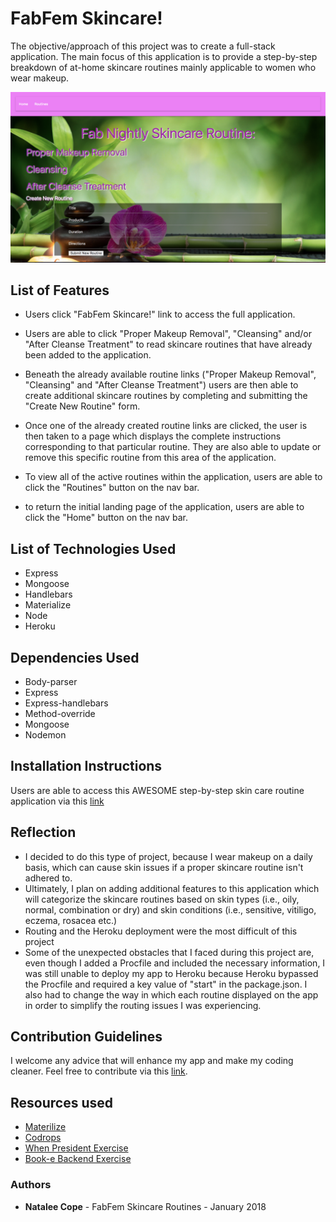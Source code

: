 # FabFem Skincare!
The objective/approach of this project was to create a full-stack application. The main focus of this application is to provide a step-by-step breakdown of at-home skincare routines mainly applicable to women who wear makeup.

![alt text](https://raw.githubusercontent.com/Ncope1/Project-2/master/planning/project2-screenshot.png "project2 screenshot")

## List of Features
* Users click "FabFem Skincare!" link to access the full application.

* Users are able to click "Proper Makeup Removal", "Cleansing" and/or "After Cleanse Treatment" to read skincare routines that have already been added to the application.

* Beneath the already available routine links ("Proper Makeup Removal", "Cleansing" and "After Cleanse Treatment") users are then able to create additional skincare routines by completing and submitting the "Create New Routine" form. 

* Once one of the already created routine links are clicked, the user is then taken to a page which displays the complete instructions corresponding to that particular routine. They are also able to update or remove this specific routine from this area of the application. 

* To view all of the active routines within the application, users are able to click the "Routines" button on the nav bar.

* to return the initial landing page of the application, users are able to click the "Home" button on the nav bar.


## List of Technologies Used
* Express
* Mongoose
* Handlebars
* Materialize
* Node
* Heroku

## Dependencies Used
* Body-parser
* Express
* Express-handlebars
* Method-override
* Mongoose
* Nodemon


## Installation Instructions
Users are able to access this AWESOME step-by-step skin care routine application via this [link](https://project-2-nc.herokuapp.com/)

## Reflection
* I decided to do this type of project, because I wear makeup on a daily basis, which can cause skin issues if a proper skincare routine isn't adhered to.
* Ultimately, I plan on adding additional features to this application which will categorize the skincare routines based on skin types (i.e., oily, normal, combination or dry) and skin conditions (i.e., sensitive, vitiligo, eczema, rosacea etc.)
* Routing and the Heroku deployment were the most difficult of this project
* Some of the unexpected obstacles that I faced during this project are, even though I added a Procfile and included the necessary information, I was still unable to deploy my app to Heroku because Heroku bypassed the Procfile and required a key value of "start" in the package.json. I also had to change the way in which each routine displayed on the app in order to simplify the routing issues I was experiencing. 


## Contribution Guidelines
I welcome any advice that will enhance my app and make my coding cleaner. Feel free to contribute via this [link](https://github.com/Ncope1/Project-2).

## Resources used
* [Materilize](http://materializecss.com/navbar.html)
* [Codrops](https://tympanus.net/codrops/css_reference/background/)
* [When President Exercise](https://git.generalassemb.ly/ga-wdi-exercises/whenpresident/tree/express-mongoose-solution)
* [Book-e Backend Exercise](https://git.generalassemb.ly/ga-wdi-exercises/book-e-backend)

### Authors

* **Natalee Cope** - FabFem Skincare Routines - January 2018


